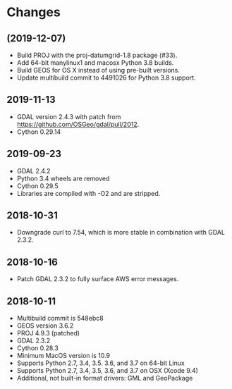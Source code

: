 Changes
=======

(2019-12-07)
------------

* Build PROJ with the proj-datumgrid-1.8 package (#33).
* Add 64-bit manylinux1 and macosx Python 3.8 builds.
* Build GEOS for OS X instead of using pre-built versions.
* Update multibuild commit to 4491026 for Python 3.8 support.

2019-11-13
----------

* GDAL version 2.4.3 with patch from https://github.com/OSGeo/gdal/pull/2012.
* Cython 0.29.14

2019-09-23
----------

* GDAL 2.4.2
* Python 3.4 wheels are removed
* Cython 0.29.5
* Libraries are compiled with -O2 and are stripped.

2018-10-31
----------

* Downgrade curl to 7.54, which is more stable in combination with GDAL 2.3.2.

2018-10-16
----------

* Patch GDAL 2.3.2 to fully surface AWS error messages.

2018-10-11
----------

* Multibuild commit is 548ebc8
* GEOS version 3.6.2
* PROJ 4.9.3 (patched)
* GDAL 2.3.2
* Cython 0.28.3
* Minimum MacOS version is 10.9
* Supports Python 2.7, 3.4, 3.5. 3.6, and 3.7 on 64-bit Linux
* Supports Python 2.7, 3.4, 3.5, 3.6, and 3.7 on OSX (Xcode 9.4)
* Additional, not built-in format drivers: GML and GeoPackage
